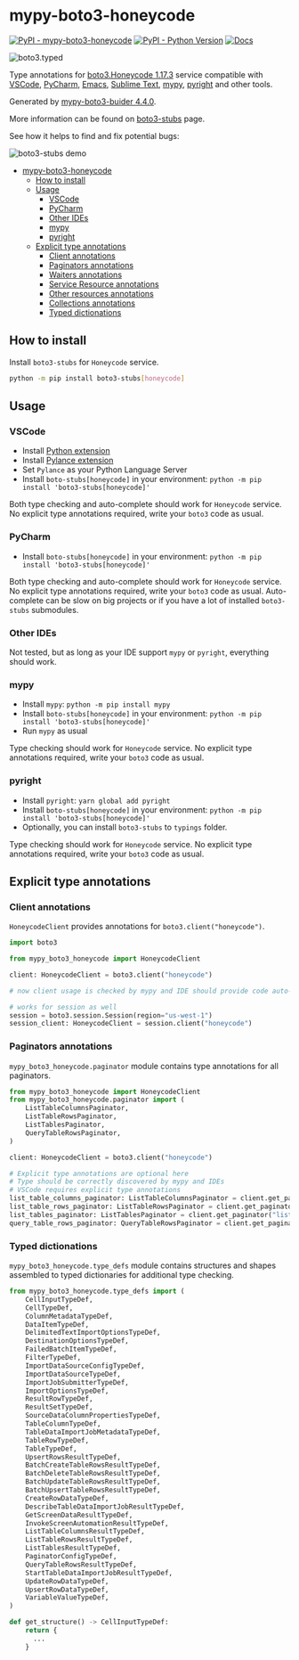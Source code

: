 # mypy-boto3-honeycode

[![PyPI - mypy-boto3-honeycode](https://img.shields.io/pypi/v/mypy-boto3-honeycode.svg?color=blue)](https://pypi.org/project/mypy-boto3-honeycode)
[![PyPI - Python Version](https://img.shields.io/pypi/pyversions/mypy-boto3-honeycode.svg?color=blue)](https://pypi.org/project/mypy-boto3-honeycode)
[![Docs](https://img.shields.io/readthedocs/mypy-boto3-builder.svg?color=blue)](https://mypy-boto3-builder.readthedocs.io/)

![boto3.typed](https://github.com/vemel/mypy_boto3_builder/raw/master/logo.png)

Type annotations for
[boto3.Honeycode 1.17.3](https://boto3.amazonaws.com/v1/documentation/api/1.17.3/reference/services/honeycode.html#Honeycode) service
compatible with
[VSCode](https://code.visualstudio.com/),
[PyCharm](https://www.jetbrains.com/pycharm/),
[Emacs](https://www.gnu.org/software/emacs/),
[Sublime Text](https://www.sublimetext.com/),
[mypy](https://github.com/python/mypy),
[pyright](https://github.com/microsoft/pyright)
and other tools.

Generated by [mypy-boto3-buider 4.4.0](https://github.com/vemel/mypy_boto3_builder).

More information can be found on [boto3-stubs](https://pypi.org/project/boto3-stubs/) page.

See how it helps to find and fix potential bugs:

![boto3-stubs demo](https://github.com/vemel/mypy_boto3_builder/raw/master/demo.gif)

- [mypy-boto3-honeycode](#mypy-boto3-honeycode)
  - [How to install](#how-to-install)
  - [Usage](#usage)
    - [VSCode](#vscode)
    - [PyCharm](#pycharm)
    - [Other IDEs](#other-ides)
    - [mypy](#mypy)
    - [pyright](#pyright)
  - [Explicit type annotations](#explicit-type-annotations)
    - [Client annotations](#client-annotations)
    - [Paginators annotations](#paginators-annotations)
    - [Waiters annotations](#waiters-annotations)
    - [Service Resource annotations](#service-resource-annotations)
    - [Other resources annotations](#other-resources-annotations)
    - [Collections annotations](#collections-annotations)
    - [Typed dictionations](#typed-dictionations)

## How to install

Install `boto3-stubs` for `Honeycode` service.

```bash
python -m pip install boto3-stubs[honeycode]
```

## Usage

### VSCode

- Install [Python extension](https://marketplace.visualstudio.com/items?itemName=ms-python.python)
- Install [Pylance extension](https://marketplace.visualstudio.com/items?itemName=ms-python.vscode-pylance)
- Set `Pylance` as your Python Language Server
- Install `boto-stubs[honeycode]` in your environment: `python -m pip install 'boto3-stubs[honeycode]'`

Both type checking and auto-complete should work for `Honeycode` service.
No explicit type annotations required, write your `boto3` code as usual.

### PyCharm

- Install `boto-stubs[honeycode]` in your environment: `python -m pip install 'boto3-stubs[honeycode]'`

Both type checking and auto-complete should work for `Honeycode` service.
No explicit type annotations required, write your `boto3` code as usual.
Auto-complete can be slow on big projects or if you have a lot of installed `boto3-stubs` submodules.

### Other IDEs

Not tested, but as long as your IDE support `mypy` or `pyright`, everything should work.

### mypy

- Install `mypy`: `python -m pip install mypy`
- Install `boto-stubs[honeycode]` in your environment: `python -m pip install 'boto3-stubs[honeycode]'`
- Run `mypy` as usual

Type checking should work for `Honeycode` service.
No explicit type annotations required, write your `boto3` code as usual.

### pyright

- Install `pyright`: `yarn global add pyright`
- Install `boto-stubs[honeycode]` in your environment: `python -m pip install 'boto3-stubs[honeycode]'`
- Optionally, you can install `boto3-stubs` to `typings` folder.

Type checking should work for `Honeycode` service.
No explicit type annotations required, write your `boto3` code as usual.

## Explicit type annotations

### Client annotations

`HoneycodeClient` provides annotations for `boto3.client("honeycode")`.

```python
import boto3

from mypy_boto3_honeycode import HoneycodeClient

client: HoneycodeClient = boto3.client("honeycode")

# now client usage is checked by mypy and IDE should provide code auto-complete

# works for session as well
session = boto3.session.Session(region="us-west-1")
session_client: HoneycodeClient = session.client("honeycode")
```

### Paginators annotations

`mypy_boto3_honeycode.paginator` module contains type annotations for all paginators.

```python
from mypy_boto3_honeycode import HoneycodeClient
from mypy_boto3_honeycode.paginator import (
    ListTableColumnsPaginator,
    ListTableRowsPaginator,
    ListTablesPaginator,
    QueryTableRowsPaginator,
)

client: HoneycodeClient = boto3.client("honeycode")

# Explicit type annotations are optional here
# Type should be correctly discovered by mypy and IDEs
# VSCode requires explicit type annotations
list_table_columns_paginator: ListTableColumnsPaginator = client.get_paginator("list_table_columns")
list_table_rows_paginator: ListTableRowsPaginator = client.get_paginator("list_table_rows")
list_tables_paginator: ListTablesPaginator = client.get_paginator("list_tables")
query_table_rows_paginator: QueryTableRowsPaginator = client.get_paginator("query_table_rows")
```







### Typed dictionations

`mypy_boto3_honeycode.type_defs` module contains structures and shapes assembled
to typed dictionaries for additional type checking.

```python
from mypy_boto3_honeycode.type_defs import (
    CellInputTypeDef,
    CellTypeDef,
    ColumnMetadataTypeDef,
    DataItemTypeDef,
    DelimitedTextImportOptionsTypeDef,
    DestinationOptionsTypeDef,
    FailedBatchItemTypeDef,
    FilterTypeDef,
    ImportDataSourceConfigTypeDef,
    ImportDataSourceTypeDef,
    ImportJobSubmitterTypeDef,
    ImportOptionsTypeDef,
    ResultRowTypeDef,
    ResultSetTypeDef,
    SourceDataColumnPropertiesTypeDef,
    TableColumnTypeDef,
    TableDataImportJobMetadataTypeDef,
    TableRowTypeDef,
    TableTypeDef,
    UpsertRowsResultTypeDef,
    BatchCreateTableRowsResultTypeDef,
    BatchDeleteTableRowsResultTypeDef,
    BatchUpdateTableRowsResultTypeDef,
    BatchUpsertTableRowsResultTypeDef,
    CreateRowDataTypeDef,
    DescribeTableDataImportJobResultTypeDef,
    GetScreenDataResultTypeDef,
    InvokeScreenAutomationResultTypeDef,
    ListTableColumnsResultTypeDef,
    ListTableRowsResultTypeDef,
    ListTablesResultTypeDef,
    PaginatorConfigTypeDef,
    QueryTableRowsResultTypeDef,
    StartTableDataImportJobResultTypeDef,
    UpdateRowDataTypeDef,
    UpsertRowDataTypeDef,
    VariableValueTypeDef,
)

def get_structure() -> CellInputTypeDef:
    return {
      ...
    }
```
